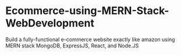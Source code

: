 # Ecommerce-using-MERN-Stack-WebDevelopment
Build a fully-functional e-commerce website exactly like amazon using MERN stack MongoDB, ExpressJS, React, and Node.JS
